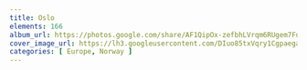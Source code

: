 ```yaml
---
title: Oslo
elements: 166
album_url: https://photos.google.com/share/AF1QipOx-zefbhLVrqm6RUgem7FuW4cz7O3XsuxLmoHo_5IUR7ptObj8hlqPKKlI2NpOEg?key=eUxsTUZCZHEyazVfOXdfeUV4X1gzY2R5bHMxaEln
cover_image_url: https://lh3.googleusercontent.com/DIuo85txVqry1CgpaegaRtht_gdIDwnFnCDFYmZp_J8JQHaTTuUAjPeMiHC0O6JLvooMP47C7PpK2EyCM-8KOOG7m2I-jLnVV_Andq8PuRi02YKPpjJJlBmPP2tP84PYPO5nwf2AWR3trQVEyUvLWODGdo0egwkdWsPp73tCe_CwyBPF9hjAWxk3N_U8pCgJxOmlCJnvQEIIiUH5turytkumfzYRUYEgnKhJq08mDYQDPw_R17isoRXpkcz1QscRCW3f2hvFBlg33_48YYefws__F2H_kHngOKtZqx2SAAU4wzmgrIL3Oev8P2bfHGoQfuHLpCxDTEbFdrxDKSR0nzRjB8RH6ApRBtI-4xh_waAuXcv2jrhl48e7uuJ-v_qxaf2KV2Bi34IAgWc9ZgKj4HB6paeO285W5LTumNzyiNz6cNYt5HUaln4SWrJJwUixlFdeLGf4PqEEzBYYiE6-tl98zHkfHqb80pn86JAY92A85xlIwzzJamXeRgzBASIf-JxgzSs-nugjrzbeYh13rPoXqE4WY8aPD5i6ogExWXX29xQA4JM9r6N0CjX2vfDco7aNx8fXsZAr8_TV_NKkzXtSplu37SAONO7_TWqG69ElUjHv5DrLBchTeyc7Rm3y5BSlD174K1K8AVLcaj8mGZoPVWR6xbatZb3rcbszoC9GvqoIVyN91uo=s195-p-k-no
categories: [ Europe, Norway ]
---
```

